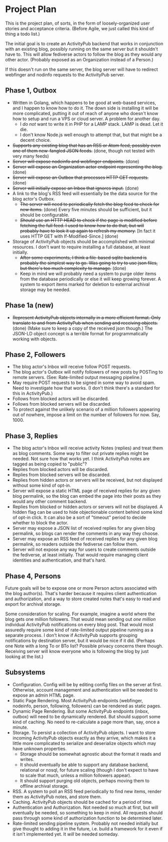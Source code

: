 # Project Plan

This is the project plan, of sorts, in the form of loosely-organized user stories and acceptance criteria. (Before Agile, we just called this kind of thing a todo list.)

The initial goal is to create an ActivityPub backend that works in conjunction with an existing blog, possibly running on the same server but it shouldn't have to. This will allow fediverse actors to follow the blog as they would any other actor. (Probably exposed as an Organization instead of a Person.)

If this doesn't run on the same server, the blog server will have to redirect webfinger and nodinfo requests to the ActivityPub server.

## Phase 1, Outbox

- Written in Golang, which happens to be good at web-based services, and I happen to know how to do it. The down side is installing it will be more complicated, putting it out of reach of anyone who doesn't know how to setup and run a VPS or cloud server. A problem for another day.
  - I _do not_ want to write it in PHP for a LAMP stack. LAMP is dead. Let it die.
  - I don't know Node.js well enough to attempt that, but that might be a decent choice.
- ~~Supports any existing blog that has an RSS or Atom feed, possibly even one of them new-fangled JSON feeds.~~ (done, though not tested with very many feeds)
- ~~Server will expose nodeinfo and webfinger endpoints.~~ (done)
- ~~Server will expose an Organization actor endpoint representing the blog.~~ (done)
- ~~Server will expose an Outbox that processes HTTP GET requests.~~ (done)
- ~~Server will initially expose an Inbox that ignores input.~~ (done)
- A link to the blog's RSS feed will essentially be the data source for the blog actor's Outbox.
  - ~~The server will need to periodically fetch the blog feed to check for new items.~~ (done) Every five minutes should be sufficient, but it should be configurable.
  - ~~_Should_ use an HTTP HEAD to check if the page is modified before fetching the full feed. I used to know how to do that, but will probably have to look it up again to refresh my memory.~~ [In fact it uses HTTP GET with If-Modified-Since.] (done)
- Storage of ActivityPub objects should be accomplished with minimal resources. I don't want to require installing a full database, at least initially.
  - ~~After some experiments, I think a file-based sqlite backend is probably the simplest way to go. Was going to try to use json files, but there's too much complexity to manage.~~ (done)
  - Keep in mind we will probably need a system to purge older items from the database periodically or else it will keep growing forever. A system to export items marked for deletion to external archival storage may be needed.

## Phase 1a (new)

- ~~Represent ActivityPub objects internally in a more efficient format. Only translate to and from ActivityPub when sending and receiving objects.~~ (done) (Make sure to keep a copy of the received json though.) The JSON-LD object concept is a terrible format for programmatically working with objects.

## Phase 2, Followers

- The blog actor's Inbox will receive follow POST requests.
- The blog actor's Outbox will notify followers of new posts by POSTing to remote servers. (See: Rate-limited output messaging pipeline.)
- May require POST requests to be signed in some way to avoid spam. Need to investigate how that works. (I don't think there's a standard for this in ActivityPub.)
- Follows from blocked actors will be discarded.
- Follows from blocked servers will be discarded.
- To protect against the unlikely scenario of a million followers appearing out of nowhere, impose a limit on the number of followers for now. Say, 1000.

## Phase 3, Replies
- The blog actor's Inbox will receive activity Notes (replies) and treat them as blog comments. Some way to filter out private replies might be needed. Not sure how that works yet. I think ActivityPub notes are tagged as being copied to "public"?
- Replies from blocked actors will be discarded.
- Replies from blocked servers will be discarded.
- Replies from hidden actors or servers will be received, but not displayed without some kind of opt-in.
- Server will expose a static HTML page of received replies for any given blog permalink, so the blog can embed the page into their posts as they would any other comment backend.
- Replies from blocked or hidden actors or servers will not be displayed. A hidden flag can be used to hide objectionable content behind some kind of opt-in click. It can also be a sort of "timeout" period to decide whether to block the actor.
- Server may expose a JSON list of received replies for any given blog permalink, so blogs can render the comments in any way they choose.
- Server may expose an RSS feed of received replies for any given blog permalink, so readers outside the fediverse can follow them.
- Server will not expose any way for users to create comments outside the fediverse, at least initially. That would require managing client identities and authentication, and that's hard.

## Phase 4, Persons

Future goals will be to expose one or more Person actors associated with the blog author(s). That's harder because it requires client authentication and authorization, and a way to store created notes that's easy to read and export for archival storage.

Some consideration for scaling. For example, imagine a world where the blog gets one million followers. That would mean sending out _one million_ individual ActivityPub notifications on every blog post. That would most assuredly require some kind of rate-limited output pipeline running as a separate process. I don't know if ActivityPub supports grouping notifications by destination server, but it would be nice if it did. (Perhaps one Note with a long To or BTo list? Possible privacy concerns there though. Receiving server will know everyone who is following the blog by just looking at the list.)

## Subsystems

- Configuration. Config will be by editing config files on the server at first. Otherwise, account management and authentication will be needed to expose an admin HTML page.
- Static Page Rendering. Most ActivityPub endpoints (webfinger, nodeinfo, person, following, followers) can be rendered as static pages.
- Dynamic Page Rendering. But some ActivityPub endpoints (inbox, outbox) will need to be dynamically rendered. But should support some kind of caching. No need to re-calculate a page more than, say, once a minute.
- Storage. To persist a collection of ActivityPub objects. I want to store incoming ActivityPub objects exactly as they arrive, which makes it a little more complicated to serialize and deserialize objects which may have unknown properties.
  - Storage should be somewhat agnostic about the format it reads and writes.
  - It should eventually be able to support any database backend, relational or nosql, for future scaling (though I don't expect to have to scale that much, unless a million followers appear).
  - It should support purging old objects, perhaps moving them to offline archival storage.
- RSS. A system to poll an RSS feed periodically to find new items, render them as ActivityPub notes, and store them.
- Caching. ActivityPub objects should be cached for a period of time.
- Authentication and Authorization. Not needed so much at first, but will eventually be needed, so something to keep in mind. All requests should pass through some kind of authorization function to be determined later.
- Rate-limited sending pipeline system. Probably not needed initially but give thought to adding it in the future, i.e. build a framework for it even if it isn't implemented yet. It _will_ be needed someday.
